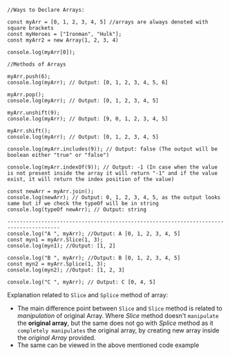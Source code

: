 ```JS
//Ways to Declare Arrays:

const myArr = [0, 1, 2, 3, 4, 5] //arrays are always denoted with square brackets
const myHeroes = ["Ironman", "Hulk"];
const myArr2 = new Array(1, 2, 3, 4)

console.log(myArr[0]);
```


```JS
//Methods of Arrays

myArr.push(6);
console.log(myArr); // Output: [0, 1, 2, 3, 4, 5, 6]

myArr.pop();
console.log(myArr); // Output: [0, 1, 2, 3, 4, 5]

myArr.unshift(9);
console.log(myArr); // Output: [9, 0, 1, 2, 3, 4, 5]

myArr.shift();
console.log(myArr); // Output: [0, 1, 2, 3, 4, 5]

console.log(myArr.includes(9)); // Output: false (The output will be boolean either "true" or "false")

console.log(myArr.indexOf(9)); // Output: -1 (In case when the value is not present inside the array it will return "-1" and if the value exist, it will return the index position of the value)

const newArr = myArr.join();
console.log(newArr); // Output: 0, 1, 2, 3, 4, 5, as the output looks same but if we check the typeOf will be in string 
console.log(typeOf newArr); // Output: string

---------------------------------------------------------------------------------------
console.log("A ", myArr); //Output: A [0, 1, 2, 3, 4, 5]
const myn1 = myArr.Slice(1, 3); 
console.log(myn1); //Output: [1, 2]

console.log("B ", myArr); //Output: B [0, 1, 2, 3, 4, 5]
const myn2 = myArr.Splice(1, 3); 
console.log(myn2); //Output: [1, 2, 3]

console.log("C ", myArr); // Output: C [0, 4, 5]

```

Explanation related to `Slice` and `Splice` method of array:
- The main difference point between `Slice` and `Slice` method is related to *manipulation* of original Array. Where *Slice* method doesn't `manipulate` the **original array**, but the same does not go with *Splice* method as it `completely manipulates` the original array, by creating new array inside the *original Array* provided.
- The same can be viewed in the above mentioned code example
